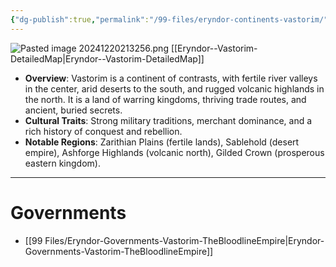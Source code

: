 ```yaml
---
{"dg-publish":true,"permalink":"/99-files/eryndor-continents-vastorim/"}
---
```




![Pasted image 20241220213256.png](/img/user/98%20Attachments/Pasted%20image%2020241220213256.png)
[[Eryndor--Vastorim-DetailedMap\|Eryndor--Vastorim-DetailedMap]]

- **Overview**: Vastorim is a continent of contrasts, with fertile river valleys in the center, arid deserts to the south, and rugged volcanic highlands in the north. It is a land of warring kingdoms, thriving trade routes, and ancient, buried secrets.
- **Cultural Traits**: Strong military traditions, merchant dominance, and a rich history of conquest and rebellion.
- **Notable Regions**: Zarithian Plains (fertile lands), Sablehold (desert empire), Ashforge Highlands (volcanic north), Gilded Crown (prosperous eastern kingdom).
---
# Governments
- [[99 Files/Eryndor-Governments-Vastorim-TheBloodlineEmpire\|Eryndor-Governments-Vastorim-TheBloodlineEmpire]]